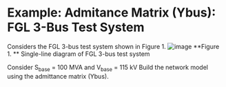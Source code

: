 # Example: Admitance Matrix (Ybus): FGL 3-Bus Test System
Considers the FGL 3-bus test system shown in Figure 1.
![image](https://github.com/fglongatt/MY_MATLAB_Simulink/assets/16779213/c0753e27-c920-47cb-9cbc-9a7be712425a)
**Figure 1. ** Single-line diagram of FGL 3-bus test system

Consider S<sub>base</sub> = 100 MVA  and V<sub>base</sub> = 115 kV
Build the network model using the admittance matrix (Ybus).
